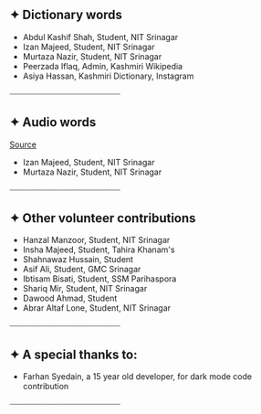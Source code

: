 ## ✦ **Dictionary words**
* Abdul Kashif Shah, Student, NIT Srinagar
* Izan Majeed, Student, NIT Srinagar
* Murtaza Nazir, Student, NIT Srinagar
* Peerzada Iflaq, Admin, Kashmiri Wikipedia
* Asiya Hassan, Kashmiri Dictionary, Instagram

┈┈┈┈┈┈┈┈┈┈┈┈┈┈┈┈┈┈┈┈┈┈┈

## ✦ **Audio words**
[Source](https://dsal.uchicago.edu/dictionaries/hassan/)
* Izan Majeed, Student, NIT Srinagar
* Murtaza Nazir, Student, NIT Srinagar

┈┈┈┈┈┈┈┈┈┈┈┈┈┈┈┈┈┈┈┈┈┈┈
## ✦ **Other volunteer contributions**
* Hanzal Manzoor, Student, NIT Srinagar
* Insha Majeed, Student, Tahira Khanam's
* Shahnawaz Hussain, Student 
* Asif Ali, Student, GMC Srinagar
* Ibtisam Bisati, Student, SSM Parihaspora
* Shariq Mir, Student, NIT Srinagar
* Dawood Ahmad, Student
* Abrar Altaf Lone, Student, NIT Srinagar

┈┈┈┈┈┈┈┈┈┈┈┈┈┈┈┈┈┈┈┈┈┈┈

## ✦ **A special thanks to:**
* Farhan Syedain, a 15 year old developer, for dark mode code contribution

┈┈┈┈┈┈┈┈┈┈┈┈┈┈┈┈┈┈┈┈┈┈┈


